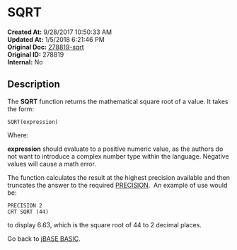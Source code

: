 # SQRT

**Created At:** 9/28/2017 10:50:33 AM  
**Updated At:** 1/5/2018 6:21:46 PM  
**Original Doc:** [278819-sqrt](https://docs.jbase.com/36868-jbase-basic/278819-sqrt)  
**Original ID:** 278819  
**Internal:** No  

## Description

The **SQRT** function returns the mathematical square root of a value. It takes the form:

```
SQRT(expression)
```

Where:

**expression** should evaluate to a positive numeric value, as the authors do not want to introduce a complex number type within the language. Negative values will cause a math error.

The function calculates the result at the highest precision available and then truncates the answer to the required [PRECISION](./../precision).  An example of use would be:

```
PRECISION 2
CRT SQRT (44)
```

to display 6.63, which is the square root of 44 to 2 decimal places.

Go back to [jBASE BASIC](./../jbase-basic-programmers-reference-guide).
